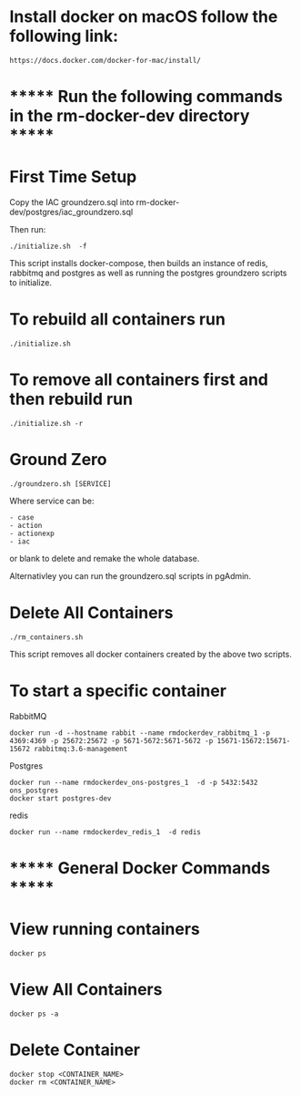 # Install docker on macOS follow the following link:

    https://docs.docker.com/docker-for-mac/install/

# ***** Run the following commands in the rm-docker-dev directory *****
# First Time Setup

Copy the IAC groundzero.sql into rm-docker-dev/postgres/iac_groundzero.sql

Then run:
  
    ./initialize.sh  -f

This script installs docker-compose, then builds an instance of redis, rabbitmq and postgres as well as running the postgres groundzero scripts to initialize.

# To rebuild all containers run 

    ./initialize.sh

# To remove all containers first and then rebuild run 

    ./initialize.sh -r

# Ground Zero

    ./groundzero.sh [SERVICE]

Where service can be:

    - case
    - action
    - actionexp
    - iac
or blank to delete and remake the whole database.

Alternativley you can run the groundzero.sql scripts in pgAdmin.

# Delete All Containers 

    ./rm_containers.sh

This script removes all docker containers created by the above two scripts.

# To start a specific container

RabbitMQ

    docker run -d --hostname rabbit --name rmdockerdev_rabbitmq_1 -p 4369:4369 -p 25672:25672 -p 5671-5672:5671-5672 -p 15671-15672:15671-15672 rabbitmq:3.6-management

Postgres

    docker run --name rmdockerdev_ons-postgres_1  -d -p 5432:5432 ons_postgres
    docker start postgres-dev

redis
    
    docker run --name rmdockerdev_redis_1  -d redis

# ***** General Docker Commands *****

# View running containers

    docker ps

# View All Containers

    docker ps -a

# Delete Container

    docker stop <CONTAINER_NAME>
    docker rm <CONTAINER_NAME>

